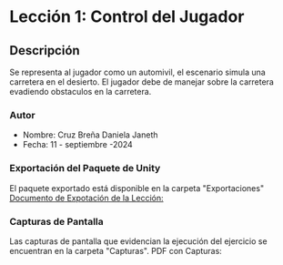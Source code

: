 
# Lección 1: Control del Jugador

## Descripción
Se representa al jugador como un automivil, el escenario simula una carretera en el desierto. El jugador debe de manejar sobre la carretera evadiendo obstaculos en la carretera.

### Autor
- Nombre: Cruz Breña Daniela Janeth
- Fecha: 11 - septiembre -2024

### Exportación del Paquete de Unity
El paquete exportado está disponible en la carpeta "Exportaciones"
  [Documento de Expotación de la Lección:](Exportaciones/Prototipo1_CBDJ.unitypackage)

### Capturas de Pantalla
Las capturas de pantalla que evidencian la ejecución del ejercicio se encuentran en la carpeta "Capturas".
PDF con Capturas: 
